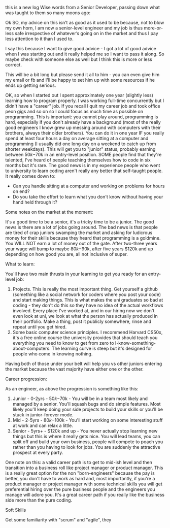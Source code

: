this is a new log
Wise words from a Senior Developer, passing down what was taught to them so many moons ago:

Ok SO, my advice on this isn’t as good as it used to be because, not to blow my own horn, I am now a senior-level engineer and my job is thus more-or-less safe irrespective of whatever’s going on in the market and thus I pay less attention to it than I used to. 

I say this because I want to give good advice - I got a lot of good advice when I was starting out and it really helped me so I want to pass it along. So maybe check with someone else as well but I think this is more or less correct. 

This will be a bit long but please send it all to him - you can even give him my email or fb and I'll be happy to set him up with some resources if he ends up getting serious.

OK, so when I started out I spent approximately one year (slightly less) learning how to program properly. I was working full-time concurrently but I didn't have a "career" job. If you recall I quit my career job and took office peon gigs and so on so I could focus as much time as possible on programming. This is important: you cannot play around, programming is hard, especially if you don't already have a background (most of the really good engineers I know grew up messing around with computers with their brothers, always their older brothers). You can do it in one year IF you really spend at least four hours a day on average sitting at a computer and programming (I usually did one long day on a weekend to catch up from shorter weekdays). This will get you to "junior" status, probably earning between $50k-$70k in an entry-level position. SOME people find that they're talented, I've heard of people teaching themselves how to code in six months but it's rare. The good news is in my experience people who went to university to learn coding aren't really any better that self-taught people. It really comes down to:

- Can you handle sitting at a computer and working on problems for hours on end?
- Do you take the effort to learn what you don't know without having your hand held through it?

Some notes on the market at the moment:

It's a good time to be a senior, it's a tricky time to be a junior. The good news is there are a lot of jobs going around. The bad news is that people are tired of crap juniors swamping the market and asking for ludicrous money for their skills because they heard that programming is a goldmine. You WILL NOT earn a lot of money out of the gate. After two-three years your wage will bump to maybe $80k-$90k, after five years $120k and up depending on how good you are, all not inclusive of super. 

What to learn:

You'll have two main thrusts in your learning to get you ready for an entry-level job:

1. Projects. This is really the most important thing. Get yourself a github (something like a social network for coders where you post your code) and start making things. This is what makes the uni graduates so bad at coding - they don't do this so they have no idea of the actual workflows involved. Every place I've worked at, and in our hiring now we don't even look at uni, we look at what the person has actually produced in their portfolio. Make a thing, post it publicly somewhere, rinse and repeat until you get hired. 
2. Some basic computer science principles. I recommend Harvard CS50x, it's a free online course the university provides that should teach you everything you need to know to get from zero to I-know-something-about-computers. The learning curve is steep but it's designed for people who come in knowing nothing. 

Having both of those under your belt will help you vs other juniors entering the market because the vast majority have either one or the other.

Career progression:

As an engineer, as above the progression is something like this:

1. Junior - 0-2yrs - $50k-$70k - You will be in a team most likely and managed by a senior. You'll squash bugs and do simple features. Most likely you'll keep doing your side projects to build your skills or you'll be stuck in junior-forever mode.
2. Mid - 2-5yrs - $80k-$100k - You'll start working on some interesting stuff at work and can relax a little. 
3. Senior - 5yrs+ - $120k and up - You never actually stop learning new things but this is where it really gets nice. You will lead teams, you can split off and build your own business, people will compete to poach you rather than you having to look for jobs. You are suddenly the attractive prospect at every party.

One note on this: a valid career path is to get to mid-ish level and then transition into a business roll like project manager or product manager. This is a really great option for the non "born-engineers" because the pay is better, you don't have to work as hard and, most importantly, if you're a product manager or project manager with some technical skills you will get preferential hiring over the pure business people and the engineers you manage will adore you. It's a great career path if you really like the business side more than the pure coding.

Soft Skills

Get some familiarity with "scrum" and "agile", they
